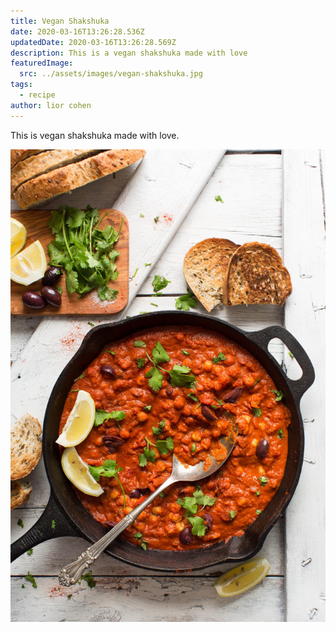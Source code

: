 ```yaml
---
title: Vegan Shakshuka
date: 2020-03-16T13:26:28.536Z
updatedDate: 2020-03-16T13:26:28.569Z
description: This is a vegan shakshuka made with love
featuredImage:
  src: ../assets/images/vegan-shakshuka.jpg
tags:
  - recipe
author: lior cohen
---
```

This is vegan shakshuka made with love.

![vegan-shakshuka](../assets/images/vegan-shakshuka.jpg "vegan-shakshuka")
